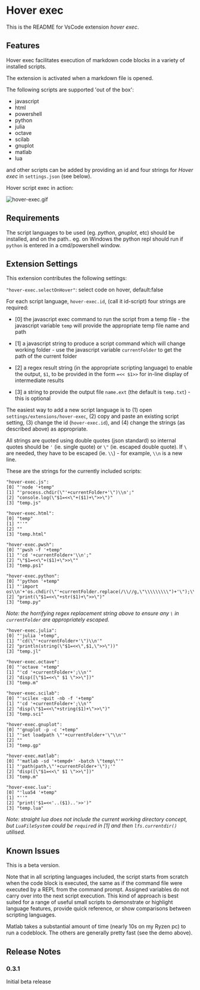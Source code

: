 # Hover exec

This is the README for VsCode extension *hover exec*.

## Features

Hover exec facilitates execution of markdown code blocks in a variety of installed scripts.

The extension is activated when a markdown file is opened.

The following scripts are supported 'out of the box':

- javascript
- html
- powershell
- python
- julia
- octave
- scilab
- gnuplot
- matlab
- lua

and other scripts can be added by providing an id and four strings for *Hover exec* in  `settings.json` (see below).

Hover script exec in action:

![hover-exec.gif](https://github.com/rmzetti/what/raw/master/Hover-exec.gif)


## Requirements

The script languages to be used (eg. *python*, *gnuplot*, etc) should be installed, and on the path.. eg. on Windows the python repl should run if `python` is entered in a cmd/powershell window.

## Extension Settings

This extension contributes the following settings:

`"hover-exec.selectOnHover"`: select code on hover, default:false

For each script language, `hover-exec.id`, (call it id-script) four strings are required:

- [0] the javascript exec command to run the script from a temp file
        - the javascript variable `temp` will provide the appropriate temp file name and path

- [1] a javascript string to produce a script command which will change working folder 
        - use the javascript variable `currentFolder` to get the path of the current folder

- [2] a regex result string (in the appropriate scripting language) to enable the output, `$1`, to be provided in the form `=<< $1>>` for in-line display of intermediate results

- [3] a string to provide the output file `name.ext` (the default is `temp.txt`) - this is optional

The easiest way to add a new script language is to (1) open `settings/extensions/hover-exec`, (2) copy and paste an existing script setting, (3) change the id (`hover-exec.id`), and (4) change the strings (as described above) as appropriate.

All strings are quoted using double quotes (json standard) so internal quotes should be `'` (ie. single quote) or `\"` (ie. escaped double quote). If `\` are needed, they have to be escaped (ie. `\\`) - for example, `\\n` is a new line.

These are the strings for the currently included scripts:

```
"hover-exec.js":
[0] "'node '+temp"
[1] "'process.chdir(\"'+currentFolder+'\")\\n';"
[2] "console.log(\"$1=<<\"+($1)+\">>\")"
[3] "temp.js"
```
```
"hover-exec.html":
[0] "temp"
[1] "''"
[2] ""
[3] "temp.html"
```
```
"hover-exec.pwsh":
[0] "'pwsh -f '+temp"
[1] "'cd '+currentFolder+'\\n';"
[2] "\"$1=<<\"+($1)+\">>\""
[3] "temp.ps1"
```
```
"hover-exec.python":
[0] "'python '+temp"
[1] "'import os\\n'+'os.chdir(\"'+currentFolder.replace(/\\//g,\"\\\\\\\\\")+'\");\\n';"
[2] "print(\"$1=<<\"+str($1)+\">>\")"
[3] "temp.py"
```
*Note: the horrifying regex replacement string above to ensure any `\` in `currentFolder` are appropriately escaped.*
```
"hover-exec.julia":
[0] "'julia '+temp",
[1] "'cd(\"'+currentFolder+'\")\\n'"
[2] "println(string(\"$1=<<\",$1,\">>\"))"
[3] "temp.jl"
```
```
"hover-exec.octave":
[0] "'octave '+temp"
[1] "'cd '+currentFolder+';\\n'"
[2] "disp([\"$1=<<\" $1 \">>\"])"
[3] "temp.m"
```
```
"hover-exec.scilab":
[0] "'scilex -quit -nb -f '+temp"
[1] "'cd '+currentFolder+';\\n'"
[2] "disp(\"$1=<<\"+string($1)+\">>\")"
[3] "temp.sci"
```
```
"hover-exec.gnuplot":
[0] "'gnuplot -p -c '+temp"
[1] "'set loadpath \"'+currentFolder+'\"\\n'"
[2] ""
[3] "temp.gp"
```
```
"hover-exec.matlab":
[0] "'matlab -sd '+tempd+' -batch \"temp\"'"
[1] "'path(path,\"'+currentFolder+'\");'"
[2] "disp([\"$1=<<\" $1 \">>\"])"
[3] "temp.m"
```
```
"hover-exec.lua":
[0] "'lua54 '+temp"
[1] "''"
[2] "print('$1=<<'..($1)..'>>')"
[3] "temp.lua"
```
*Note: straight lua does not include the current working directory concept, but `LuaFileSystem` could be `require`d in [1] and then `lfs.currentdir()` utilised.*

## Known Issues

This is a beta version.

Note that in all scripting languages included, the script starts from scratch when the code block is executed, the same as if the command file were executed by a REPL from the command prompt. Assigned variables do not carry over into the next script execution. This kind of approach is best suited for a range of useful small scripts to demonstrate or highlight language features, provide quick reference, or show comparisons between scripting languages.

Matlab takes a substantial amount of time (nearly 10s on my Ryzen pc) to run a codeblock. The others are generally pretty fast (see the demo above).

## Release Notes

### 0.3.1

Initial beta release
